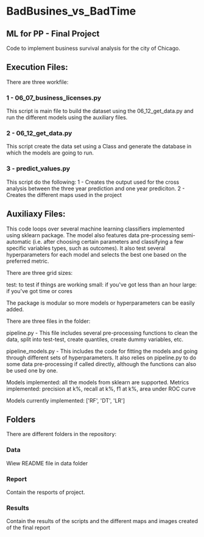 # BadBusines_vs_BadTime
## ML for PP - Final Project

Code to implement business survival analysis for the city of Chicago.

## Execution Files:
There are three workfile:
### 1 - 06_07_business_licenses.py
This script is main file to build the dataset using the 06_12_get_data.py and run the different models using the auxiliary files.

### 2 - 06_12_get_data.py
This script create the data set using a Class and generate the database in which the models are going to run.

### 3 - predict_values.py
This script do the following:
1 - Creates the output used for the cross analysis between the three year prediction and one year prediciton.
2 - Creates the different maps used in the project

## Auxiliaxy Files:

This code loops over several machine learning classifiers implemented using sklearn package. The model also features data pre-processing semi-automatic (i.e. after choosing certain parameters and classifying a few specific variables types, such as outcomes). It also test several hyperparameters for each model and selects the best one based on the preferred metric.

There are three grid sizes:

test: to test if things are working small: if you've got less than an hour large: if you've got time or cores

The package is modular so more models or hyperparameters can be easily added.

There are three files in the folder:

pipeline.py - This file includes several pre-processing functions to clean the data, split into test-test, create quantiles, create dummy variables, etc.

pipeline_models.py - This includes the code for fitting the models and going through different sets of hyperparameters. It also relies on pipeline.py to do some data pre-processing if called directly, although the functions can also be used one by one.

Models implemented: all the models from sklearn are supported. Metrics implemented: precision at k%, recall at k%, f1 at k%, area under ROC curve

Models currently implemented: ['RF', 'DT', 'LR']

## Folders

There are different folders in the repository:

### Data
Wiew README file in data folder

### Report
Contain the resports of project.

### Results
Contain the results of the scripts and the different maps and images created of the final report
